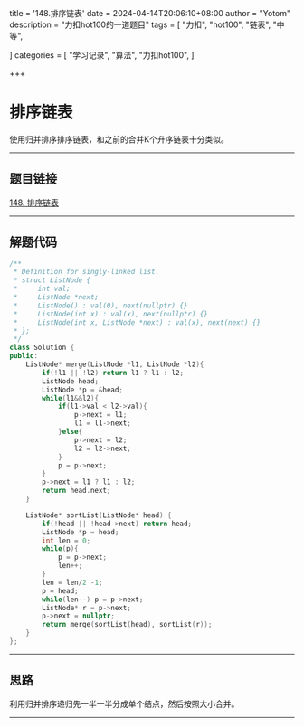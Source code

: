 title = '148.排序链表'
date = 2024-04-14T20:06:10+08:00
author = "Yotom"
description = "力扣hot100的一道题目"
tags = [
    "力扣",
    "hot100",
    "链表",
    "中等",

]
categories = [
    "学习记录",
    "算法",
    "力扣hot100",
]

+++

# 排序链表

使用归并排序排序链表，和之前的合并K个升序链表十分类似。

---

## 题目链接

[148. 排序链表](https://leetcode.cn/problems/sort-list/)

---

## 解题代码

```c++
/**
 * Definition for singly-linked list.
 * struct ListNode {
 *     int val;
 *     ListNode *next;
 *     ListNode() : val(0), next(nullptr) {}
 *     ListNode(int x) : val(x), next(nullptr) {}
 *     ListNode(int x, ListNode *next) : val(x), next(next) {}
 * };
 */
class Solution {
public:
    ListNode* merge(ListNode *l1, ListNode *l2){
        if(!l1 || !l2) return l1 ? l1 : l2;
        ListNode head;
        ListNode *p = &head;
        while(l1&&l2){
            if(l1->val < l2->val){
                p->next = l1;
                l1 = l1->next;
            }else{
                p->next = l2;
                l2 = l2->next;
            }
            p = p->next;
        }
        p->next = l1 ? l1 : l2;
        return head.next;
    }

    ListNode* sortList(ListNode* head) {
        if(!head || !head->next) return head;
        ListNode *p = head;
        int len = 0;
        while(p){
            p = p->next;
            len++;
        }
        len = len/2 -1;
        p = head;
        while(len--) p = p->next;
        ListNode* r = p->next;
        p->next = nullptr;
        return merge(sortList(head), sortList(r));
    }
};
```

---

## 思路

利用归并排序递归先一半一半分成单个结点，然后按照大小合并。

---